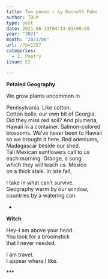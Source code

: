 ```yaml
---
title: Two poems – by Kenneth Pobo
author: TBLM
type: post
date: 2021-06-19T04:14:01+00:00
year: "2021"
month: "2021/06"
url: /?p=1257
categories:
  - 2. Poetry
issue: E3

---
```

**Petaled Geography**

We grow plants uncommon in

Pennsylvania. Like cotton.  
Cotton bolls, our own bit of Georgia.  
Did they miss red soil? And plumeria,  
Hawaii in a container. Salmon-colored  
blossoms. We’ve never been to Hawaii  
so we brought it here. Red adeniums,  
Madagascar beside our shed.  
Tall Mexican sunflowers call to us  
each morning. Orange, a song  
which they will teach us. Mexico  
on a thick stalk. In late fall,

I take in what can’t survive.  
Geography warm by our window,  
countries by a watering can.

*

**Witch**

Hey&#8211;I am above your head.  
You look for a broomstick  
that I never needed.

I am travel.  
I appear where I like.

\***